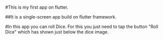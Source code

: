 #This is my first app on flutter.

##It is a single-screen app build on flutter framework.

#In this app you can roll Dice. For this you just need to tap the button "Roll Dice" which has shown just below the dice image.
